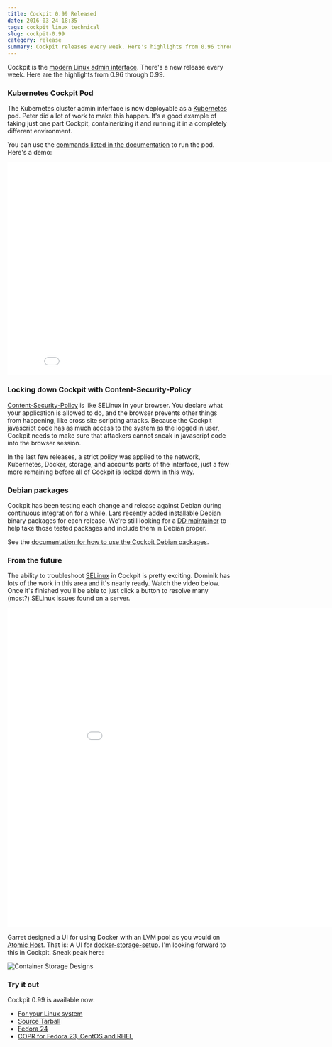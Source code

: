```yaml
---
title: Cockpit 0.99 Released
date: 2016-03-24 18:35
tags: cockpit linux technical
slug: cockpit-0.99
category: release
summary: Cockpit releases every week. Here's highlights from 0.96 through 0.99
---
```


Cockpit is the [modern Linux admin interface](https://cockpit-project.org/). There's a new release every week. Here are the highlights from 0.96 through 0.99.

### Kubernetes Cockpit Pod

The Kubernetes cluster admin interface is now deployable as a [Kubernetes](http://kubernetes.io) pod. Peter did a lot of work to make this happen. It's a good example of taking just one part Cockpit, containerizing it and running it in a completely different environment.

You can use the [commands listed in the documentation](https://cockpit-project.org/guide/latest/feature-kubernetes.html) to run the pod. Here's a demo:

<iframe width="853" height="480" src="//youtube.com/embed/OCbuzBe7Ems?rel=0" frameborder="0" allowfullscreen></iframe>


### Locking down Cockpit with Content-Security-Policy

[Content-Security-Policy](http://content-security-policy.com/) is like SELinux in your browser. You declare
what your application is allowed to do, and the browser prevents other things from happening, like cross site scripting attacks.  Because the Cockpit javascript code has as much access to the system as the logged in user, Cockpit needs to make sure that attackers cannot sneak in javascript code into the browser session.

In the last few releases, a strict policy was applied to the network, Kubernetes, Docker, storage, and accounts parts of the interface, just a few more remaining before all of Cockpit is locked down in this way.


### Debian packages

Cockpit has been testing each change and release against Debian during continuous integration for a while. Lars recently added installable Debian binary packages for each release. We're still looking for a [DD maintainer](https://wiki.debian.org/DebianDeveloper) to help take those tested packages and include them in Debian proper.

See the [documentation for how to use the Cockpit Debian packages](https://cockpit-project.org/running.html).


### From the future

The ability to troubleshoot [SELinux](http://stopdisablingselinux.com/) in Cockpit is pretty exciting. Dominik has lots of the work in this area and it's nearly ready. Watch the video below. Once it's finished you'll be able to just click a button to resolve many (most?) SELinux issues found on a server.

<iframe width="960" height="720" src="//youtube.com/embed/s6C29f8dSRQ?rel=0" frameborder="0" allowfullscreen></iframe>

Garret designed a UI for using Docker with an LVM pool as you would on [Atomic Host](http://www.projectatomic.io/download/). That is: A UI for [docker-storage-setup](https://github.com/projectatomic/docker-storage-setup). I'm looking forward to this in Cockpit. Sneak peak here:

![Container Storage Designs](https://raw.githubusercontent.com/cockpit-project/cockpit-design/9bd7086a4a8492b72269c58272d063b3372116c3/containers/container-storage.png)

### Try it out

Cockpit 0.99 is available now:

 * [For your Linux system](https://cockpit-project.org/running.html)
 * [Source Tarball](https://github.com/cockpit-project/cockpit/releases/tag/0.95)
 * [Fedora 24](https://bodhi.fedoraproject.org/updates/cockpit-0.99-1.fc24)
 * [COPR for Fedora 23, CentOS and RHEL](https://copr.fedoraproject.org/coprs/g/cockpit/cockpit-preview/)

